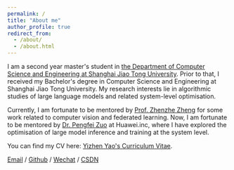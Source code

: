 ```yaml
---
permalink: /
title: "About me"
author_profile: true
redirect_from: 
  - /about/
  - /about.html
---
```


I am a second year master's student in [the Department of Computer Science and Engineering at Shanghai Jiao Tong University](https://www.cs.sjtu.edu.cn/). Prior to that, I received my Bachelor's degree in Computer Science and Engineering at Shanghai Jiao Tong University. My research interests lie in algorithmic studies of large language models and related system-level optimisation.

Currently, I am fortunate to be mentored by [Prof. Zhenzhe Zheng](https://zhengzhenzhe220.github.io/) for some work related to computer vision and federated learning. Now, I am fortunate to be mentored by [Dr. Pengfei Zuo](https://pfzuo.github.io/homepage/) at Huawei.inc, where I have explored the optimisation of large model inference and training at the system level.

You can find my CV here: [Yizhen Yao's Curriculum Vitae](../assets/Curriculum_Vitae.pdf).

[Email](yzhenyao.cs@gmail.com) / [Github](https://github.com/preordinary) / [Wechat](../images/wechat.jpg) / [CSDN](https://blog.csdn.net/preor?spm=1000.2115.3001.5343)

